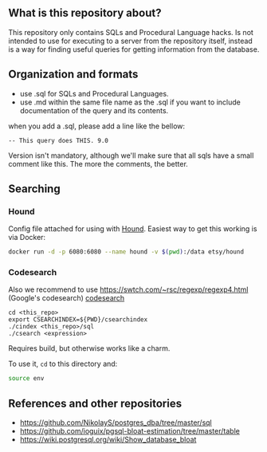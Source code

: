 ## What is this repository about?

This repository only contains SQLs and Procedural Language hacks. Is not intended to use for executing to a server from the repository itself, instead is a way for finding useful queries for getting information from the database.

## Organization and formats

- use .sql for SQLs and Procedural Languages.
- use .md within the same file name as the .sql if you want to include documentation of the query and its contents.

when you add a .sql, please add a line like the bellow:

```
-- This query does THIS. 9.0
```

Version isn't mandatory, although we'll make sure that all sqls have a small comment like this.
The more the comments, the better.

## Searching

### Hound

Config file attached for using with [Hound](https://github.com/etsy/hound). Easiest way to get this working is via Docker:

```bash
docker run -d -p 6080:6080 --name hound -v $(pwd):/data etsy/hound
```

### Codesearch

Also we recommend to use https://swtch.com/~rsc/regexp/regexp4.html (Google's codesearch)
[codesearch](https://github.com/google/codesearch)

```
cd <this_repo>
export CSEARCHINDEX=${PWD}/csearchindex
./cindex <this_repo>/sql
./csearch <expression>
```

Requires build, but otherwise works like a charm.

To use it, `cd` to this directory and:

```sh
source env
```


## References and other repositories

- https://github.com/NikolayS/postgres_dba/tree/master/sql
- https://github.com/ioguix/pgsql-bloat-estimation/tree/master/table
- https://wiki.postgresql.org/wiki/Show_database_bloat



